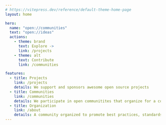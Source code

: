 ```yaml
---
# https://vitepress.dev/reference/default-theme-home-page
layout: home

hero:
  name: "open://communities"
  text: "open://ideas"
  actions:
    - theme: brand
      text: Explore ->
      link: /projects
    - theme: alt
      text: Contribute
      link: /communities

features:
  - title: Projects
    link: /projects
    details: We support and sponsors awesome open source projects
  - title: Communities
    link: /communities
    details: We participate in open communitites that organize for a common good
  - title: Organization
    link: /about
    details: A community organized to promote best practices, standards and openness
---
```


